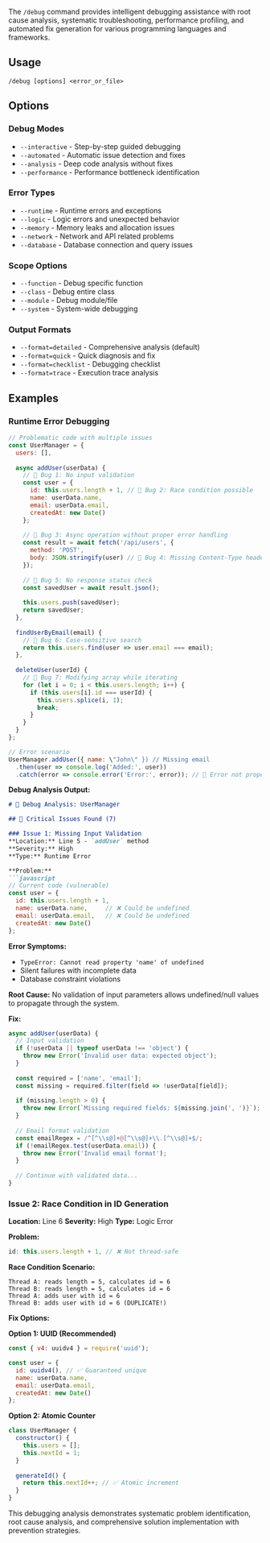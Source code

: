 The `/debug` command provides intelligent debugging assistance with root cause analysis, systematic troubleshooting, performance profiling, and automated fix generation for various programming languages and frameworks.

## Usage

```
/debug [options] <error_or_file>
```

## Options

### Debug Modes
- `--interactive` - Step-by-step guided debugging
- `--automated` - Automatic issue detection and fixes
- `--analysis` - Deep code analysis without fixes
- `--performance` - Performance bottleneck identification

### Error Types
- `--runtime` - Runtime errors and exceptions
- `--logic` - Logic errors and unexpected behavior
- `--memory` - Memory leaks and allocation issues
- `--network` - Network and API related problems
- `--database` - Database connection and query issues

### Scope Options
- `--function` - Debug specific function
- `--class` - Debug entire class
- `--module` - Debug module/file
- `--system` - System-wide debugging

### Output Formats
- `--format=detailed` - Comprehensive analysis (default)
- `--format=quick` - Quick diagnosis and fix
- `--format=checklist` - Debugging checklist
- `--format=trace` - Execution trace analysis

## Examples

### Runtime Error Debugging

```javascript
// Problematic code with multiple issues
const UserManager = {
  users: [],
  
  async addUser(userData) {
    // 🐛 Bug 1: No input validation
    const user = {
      id: this.users.length + 1, // 🐛 Bug 2: Race condition possible
      name: userData.name,
      email: userData.email,
      createdAt: new Date()
    };
    
    // 🐛 Bug 3: Async operation without proper error handling
    const result = await fetch('/api/users', {
      method: 'POST',
      body: JSON.stringify(user) // 🐛 Bug 4: Missing Content-Type header
    });
    
    // 🐛 Bug 5: No response status check
    const savedUser = await result.json();
    
    this.users.push(savedUser);
    return savedUser;
  },
  
  findUserByEmail(email) {
    // 🐛 Bug 6: Case-sensitive search
    return this.users.find(user => user.email === email);
  },
  
  deleteUser(userId) {
    // 🐛 Bug 7: Modifying array while iterating
    for (let i = 0; i < this.users.length; i++) {
      if (this.users[i].id === userId) {
        this.users.splice(i, 1);
        break;
      }
    }
  }
};

// Error scenario
UserManager.addUser({ name: \"John\" }) // Missing email
  .then(user => console.log('Added:', user))
  .catch(error => console.error('Error:', error)); // 🐛 Error not properly caught
```

**Debug Analysis Output:**

```markdown
# 🐛 Debug Analysis: UserManager

## 🚨 Critical Issues Found (7)

### Issue 1: Missing Input Validation
**Location:** Line 5 - `addUser` method
**Severity:** High
**Type:** Runtime Error

**Problem:**
```javascript
// Current code (vulnerable)
const user = {
  id: this.users.length + 1,
  name: userData.name,     // ❌ Could be undefined
  email: userData.email,   // ❌ Could be undefined
  createdAt: new Date()
};
```

**Error Symptoms:**
- `TypeError: Cannot read property 'name' of undefined`
- Silent failures with incomplete data
- Database constraint violations

**Root Cause:**
No validation of input parameters allows undefined/null values to propagate through the system.

**Fix:**
```javascript
async addUser(userData) {
  // Input validation
  if (!userData || typeof userData !== 'object') {
    throw new Error('Invalid user data: expected object');
  }
  
  const required = ['name', 'email'];
  const missing = required.filter(field => !userData[field]);
  
  if (missing.length > 0) {
    throw new Error(`Missing required fields: ${missing.join(', ')}`);
  }
  
  // Email format validation
  const emailRegex = /^[^\\s@]+@[^\\s@]+\\.[^\\s@]+$/;
  if (!emailRegex.test(userData.email)) {
    throw new Error('Invalid email format');
  }
  
  // Continue with validated data...
}
```

### Issue 2: Race Condition in ID Generation
**Location:** Line 6
**Severity:** High
**Type:** Logic Error

**Problem:**
```javascript
id: this.users.length + 1, // ❌ Not thread-safe
```

**Race Condition Scenario:**
```
Thread A: reads length = 5, calculates id = 6
Thread B: reads length = 5, calculates id = 6
Thread A: adds user with id = 6
Thread B: adds user with id = 6 (DUPLICATE!)
```

**Fix Options:**

**Option 1: UUID (Recommended)**
```javascript
const { v4: uuidv4 } = require('uuid');

const user = {
  id: uuidv4(), // ✅ Guaranteed unique
  name: userData.name,
  email: userData.email,
  createdAt: new Date()
};
```

**Option 2: Atomic Counter**
```javascript
class UserManager {
  constructor() {
    this.users = [];
    this.nextId = 1;
  }
  
  generateId() {
    return this.nextId++; // ✅ Atomic increment
  }
}
```

This debugging analysis demonstrates systematic problem identification, root cause analysis, and comprehensive solution implementation with prevention strategies.